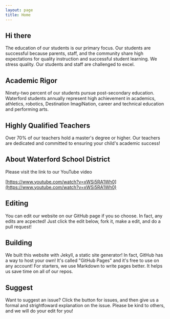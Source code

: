 ```yaml
---
layout: page
title: Home
---
```


## Hi there

The education of our students is our primary focus. 
Our students are successful because parents, staff, and the community share high expectations for quality instruction and successful student learning. 
We stress quality. Our students and staff are challenged to excel.

## Academic Rigor

Ninety-two percent of our students pursue post-secondary education. 
Waterford students annually represent high achievement in academics, athletics, robotics, Destination ImagiNation, career and technical education and performing arts.

## Highly Qualified Teachers

Over 70% of our teachers hold a master's degree or higher. 
Our teachers are dedicated and committed to ensuring your child's academic success!

## About Waterford School District

Please visit the link to our YouTube video

[https://www.youtube.com/watch?v=xWSi5RA1Wh0](https://www.youtube.com/watch?v=xWSi5RA1Wh0)

## Editing

You can edit our website on our GitHub page if you so choose. In fact, any edits are acpected! Just click the edit below, fork it, make a edit, and do a pull request!

## Building

We built this website with Jekyll, a static site generator! In fact, GitHub has a way to host your own! It's called "GitHub Pages" and it's free to use on any account! For starters, we use Markdown to write pages better. It helps us save time on all of our repos.

## Suggest

Want to suggest an issue? Click the button for issues, and then give us a formal and strightfoward explanation on the issue. Please be kind to others, and we will do your edit for you!
